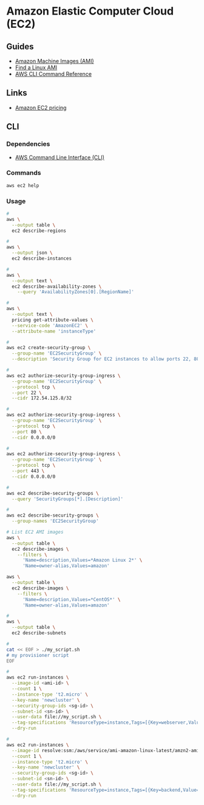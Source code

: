 # Amazon Elastic Computer Cloud (EC2)

<!--
On-demand instances
Reserved instances
Spot instances
-->

## Guides

- [Amazon Machine Images (AMI)](https://docs.aws.amazon.com/AWSEC2/latest/UserGuide/AMIs.html)
- [Find a Linux AMI](https://docs.aws.amazon.com/AWSEC2/latest/UserGuide/finding-an-ami.html)
- [AWS CLI Command Reference](https://docs.aws.amazon.com/cli/latest/reference/ec2/index.html)

## Links

- [Amazon EC2 pricing](aws.amazon.com/ec2/pricing)

## CLI

### Dependencies

- [AWS Command Line Interface (CLI)](/aws/aws-cli.md)

### Commands

```sh
aws ec2 help
```

### Usage

```sh
#
aws \
  --output table \
  ec2 describe-regions

#
aws \
  --output json \
  ec2 describe-instances

#
aws \
  --output text \
  ec2 describe-availability-zones \
    --query 'AvailabilityZones[0].[RegionName]'

#
aws \
  --output text \
  pricing get-attribute-values \
  --service-code 'AmazonEC2' \
  --attribute-name 'instanceType'

#
aws ec2 create-security-group \
  --group-name 'EC2SecurityGroup' \
  --description 'Security Group for EC2 instances to allow ports 22, 80 and 443'

#
aws ec2 authorize-security-group-ingress \
  --group-name 'EC2SecurityGroup' \
  --protocol tcp \
  --port 22 \
  --cidr 172.54.125.8/32

#
aws ec2 authorize-security-group-ingress \
  --group-name 'EC2SecurityGroup' \
  --protocol tcp \
  --port 80 \
  --cidr 0.0.0.0/0

#
aws ec2 authorize-security-group-ingress \
  --group-name 'EC2SecurityGroup' \
  --protocol tcp \
  --port 443 \
  --cidr 0.0.0.0/0

#
aws ec2 describe-security-groups \
  --query 'SecurityGroups[*].[Description]'

#
aws ec2 describe-security-groups \
  --group-names 'EC2SecurityGroup'

# List EC2 AMI images
aws \
  --output table \
  ec2 describe-images \
    --filters \
      'Name=description,Values=*Amazon Linux 2*' \
      'Name=owner-alias,Values=amazon'

aws \
  --output table \
  ec2 describe-images \
    --filters \
      'Name=description,Values=*CentOS*' \
      'Name=owner-alias,Values=amazon'

#
aws \
  --output table \
  ec2 describe-subnets

#
cat << EOF > ./my_script.sh
# my provisioner script
EOF

#
aws ec2 run-instances \
  --image-id <ami-id> \
  --count 1 \
  --instance-type 't2.micro' \
  --key-name 'newcluster' \
  --security-group-ids <sg-id> \
  --subnet-id <sn-id> \
  --user-data file://my_script.sh \
  --tag-specifications 'ResourceType=instance,Tags=[{Key=webserver,Value=production}]' \
  --dry-run

#
aws ec2 run-instances \
  --image-id resolve:ssm:/aws/service/ami-amazon-linux-latest/amzn2-ami-hvm-x86_64-gp2 \
  --count 1 \
  --instance-type 't2.micro' \
  --key-name 'newcluster' \
  --security-group-ids <sg-id> \
  --subnet-id <sn-id> \
  --user-data file://my_script.sh \
  --tag-specifications 'ResourceType=instance,Tags=[{Key=backend,Value=inventory1}]' \
  --dry-run
```
